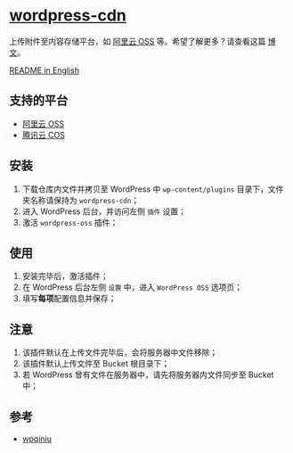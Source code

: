 # [wordpress-cdn](https://www.shaoyaoju.org)
上传附件至内容存储平台，如 [阿里云 OSS](https://www.aliyun.com/product/oss) 等。希望了解更多？请查看这篇 [博文](https://blog.shaoyaoju.org/wordpress-oss/)。

[README in English](./README-en.md)

## 支持的平台
- [阿里云 OSS](https://www.aliyun.com/product/oss)
- [腾讯云 COS](https://cloud.tencent.com/product/cos)

## 安装
1. 下载仓库内文件并拷贝至 WordPress 中 `wp-content/plugins` 目录下，文件夹名称请保持为 `wordpress-cdn`；
2. 进入 WordPress 后台，并访问左侧 `插件` 设置；
3. 激活 `wordpress-oss` 插件；

## 使用
1. 安装完毕后，激活插件；
2. 在 WordPress 后台左侧 `设置` 中，进入 `WordPress OSS` 选项页；
3. 填写**每项**配置信息并保存；

## 注意
1. 该插件默认在上传文件完毕后，会将服务器中文件移除；
2. 该插件默认上传文件至 Bucket 根目录下；
3. 若 WordPress 曾有文件在服务器中，请先将服务器内文件同步至 Bucket 中；

## 参考
- [wpqiniu](https://wordpress.org/plugins/wpqiniu/)
